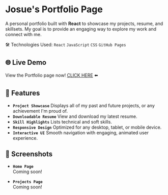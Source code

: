 # Josue's Portfolio Page

A personal portfolio built with **React** to showcase my projects, resume, and skillsets. My goal is to provide an engaging way to explore my work and connect with me. 

🛠️ Technologies Used: <code>React</code> <code>JavaScript</code> <code>CSS</code> <code>GitHub Pages</code>


## 🌐 Live Demo
View the Portfolio page now! 
[CLICK HERE](https://josuecaztro.github.io/portfolio-pg/) ⬅️

## 🔆 Features

- **<code>Project Showcase</code>** Displays all of my past and future projects, or any achievement I'm proud of.
- **<code>Downloadable Resume</code>** View and download my latest resume.
- **<code>Skill Highlights</code>** Lists technical and soft skills.
- **<code>Responsive Design</code>** Optimized for any desktop, tablet, or mobile device.
- **<code>Interactive UI</code>** Smooth navigation with engaging, animated user experience.

## 📸 Screenshots

- **<code>Home Page</code>**  
  Coming soon!

- **<code>Projects Page</code>**  
  Coming soon!
